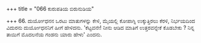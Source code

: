 +++
title = "066 ಕುರುಪತಿಯ ಬಿರುನುಡಿಯ"

+++
66. ದುರ್ಯೋಧನನ ಒರಟು ಮಾತುಗಳನ್ನು ಕೇಳಿ, ಮೈಯಲ್ಲಿ ಕೋಪಾಗ್ನಿ ಉಕ್ಕುತ್ತಿರಲು ಕೆರಳಿ, ನಿರ್ಭಯದಿಂದ ವಿದುರನು ದುರ್ಯೋಧನನಿಗೆ ಹೀಗೆ ಹೇಳಿದನು. 'ಕೆಟ್ಟವನೇ! ನೀನು ಆಡಿದ ಮಾತಿಗೆ ಉತ್ತರವನ್ನೇಕೆ ಕೊಡಬೇಕು ? ನಿನ್ನ ತಾಯಿಗೆ ಮೊದಲನೆಯ ಗಂಡನು ಯಾರು ಹೇಳು' ಎಂದನು.